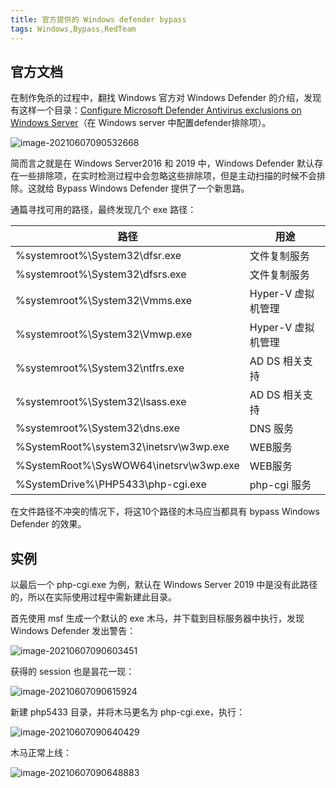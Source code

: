 ```yaml
---
title: 官方提供的 Windows defender bypass
tags: Windows,Bypass,RedTeam
---
```


## 官方文档

在制作免杀的过程中，翻找 Windows 官方对 Windows Defender 的介绍，发现有这样一个目录：[Configure Microsoft Defender Antivirus exclusions on Windows Server](https://docs.microsoft.com/en-us/microsoft-365/security/defender-endpoint/configure-server-exclusions-microsoft-defender-antivirus?view=o365-worldwide#list-of-automatic-exclusions)（在 Windows server 中配置defender排除项）。

![image-20210607090532668](https://ryze-1258886299.cos.ap-beijing.myqcloud.com/20220329095653.png)

简而言之就是在 Windows Server2016 和 2019 中，Windows Defender 默认存在一些排除项，在实时检测过程中会忽略这些排除项，但是主动扫描的时候不会排除。这就给 Bypass Windows Defender 提供了一个新思路。

通篇寻找可用的路径，最终发现几个 exe 路径：

| 路径                                   | 用途               |
| -------------------------------------- | ------------------ |
| %systemroot%\System32\dfsr.exe         | 文件复制服务       |
| %systemroot%\System32\dfsrs.exe        | 文件复制服务       |
| %systemroot%\System32\Vmms.exe         | Hyper-V 虚拟机管理 |
| %systemroot%\System32\Vmwp.exe         | Hyper-V 虚拟机管理 |
| %systemroot%\System32\ntfrs.exe        | AD DS 相关支持     |
| %systemroot%\System32\lsass.exe        | AD DS 相关支持     |
| %systemroot%\System32\dns.exe          | DNS 服务           |
| %SystemRoot%\system32\inetsrv\w3wp.exe | WEB服务            |
| %SystemRoot%\SysWOW64\inetsrv\w3wp.exe | WEB服务            |
| %SystemDrive%\PHP5433\php-cgi.exe      | php-cgi 服务       |

在文件路径不冲突的情况下，将这10个路径的木马应当都具有 bypass Windows Defender 的效果。

## 实例

以最后一个 php-cgi.exe 为例，默认在 Windows Server 2019 中是没有此路径的，所以在实际使用过程中需新建此目录。

首先使用 msf 生成一个默认的 exe 木马，并下载到目标服务器中执行，发现 Windows Defender 发出警告：

![image-20210607090603451](https://ryze-1258886299.cos.ap-beijing.myqcloud.com/20220329095659.png)

获得的 session 也是昙花一现：

![image-20210607090615924](https://ryze-1258886299.cos.ap-beijing.myqcloud.com/20220329095702.png)

新建 php5433 目录，并将木马更名为 php-cgi.exe，执行：

![image-20210607090640429](https://ryze-1258886299.cos.ap-beijing.myqcloud.com/20220329095704.png)



木马正常上线：

![image-20210607090648883](https://ryze-1258886299.cos.ap-beijing.myqcloud.com/20220329095707.png)